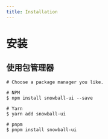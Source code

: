 ```yaml
---
title: Installation
---
```


# 安装

## 使用包管理器

```shell
# Choose a package manager you like.

# NPM
$ npm install snowball-ui --save

# Yarn
$ yarn add snowball-ui

# pnpm
$ pnpm install snowball-ui
```
